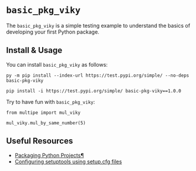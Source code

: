 # `basic_pkg_viky`

The `basic_pkg_viky` is a simple testing example to understand the basics of developing your first Python package.

## Install & Usage

You can install `basic_pkg_viky` as follows:
```
py -m pip install --index-url https://test.pypi.org/simple/ --no-deps basic-pkg-viky
```
```
pip install -i https://test.pypi.org/simple/ basic-pkg-viky==1.0.0
```
Try to have fun with `basic_pkg_viky`:

```
from multipe import mul_viky

mul_viky.mul_by_same_number(5)
```

## Useful Resources

* [Packaging Python Projects¶](https://packaging.python.org/en/latest/tutorials/packaging-projects/)
* [Configuring setuptools using setup.cfg files](https://setuptools.pypa.io/en/latest/userguide/declarative_config.html)